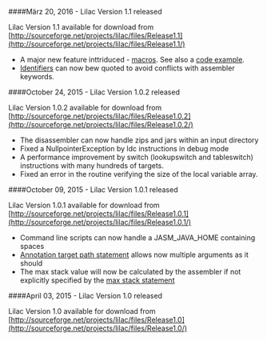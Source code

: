 ####März 20, 2016 - Lilac Version 1.1 released

Lilac Version 1.1 available for download from [http://sourceforge.net/projects/lilac/files/Release1.1](http://sourceforge.net/projects/lilac/files/Release1.1/)

* A major new feature inttriduced - [macros](reference.html#macros). See also a [code example](example_helloworld_macros.html).
* [Identifiers](reference.html#identifiers) can now bew quoted to avoid conflicts with assembler keywords.



####October 24, 2015 - Lilac Version 1.0.2 released

Lilac Version 1.0.2 available for download from [http://sourceforge.net/projects/lilac/files/Release1.0.2](http://sourceforge.net/projects/lilac/files/Release1.0.2/)

* The disassembler can now handle zips and jars within an input directory
* Fixed a NullpointerException by ldc instructions in debug mode
* A performance improvement by switch (lookupswitch and tableswitch) instructions with many hundreds of targets.
* Fixed an error in the routine verifying the size of the local variable array.  



####October 09, 2015 - Lilac Version 1.0.1 released

Lilac Version 1.0.1 available for download from [http://sourceforge.net/projects/lilac/files/Release1.0.1](http://sourceforge.net/projects/lilac/files/Release1.0.1/)

* Command line scripts can now handle a JASM_JAVA_HOME containing spaces
* [Annotation target path statement](reference.html#annotation-target-path-statement) allows now multiple arguments as it should
* The max stack value will now be calculated by the assembler if not explicitly specified by the [max stack statement](reference.html#max-stack-statement)


####April 03, 2015 - Lilac Version 1.0 released

Lilac Version 1.0 available for download from [http://sourceforge.net/projects/lilac/files/Release1.0](http://sourceforge.net/projects/lilac/files/Release1.0/)  